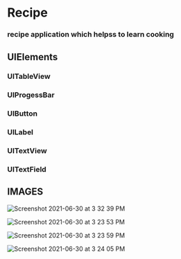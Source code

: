 
# Recipe

### recipe application which helpss to learn cooking

## UIElements

### UITableView
### UIProgessBar
### UIButton
### UILabel
### UITextView
### UITextField

## IMAGES

![Screenshot 2021-06-30 at 3 32 39 PM](https://user-images.githubusercontent.com/85827478/123945742-15ef1080-d9bc-11eb-815e-634f01ed1b5a.png)


![Screenshot 2021-06-30 at 3 23 53 PM](https://user-images.githubusercontent.com/85827478/123945653-0374d700-d9bc-11eb-9530-365f0cbff353.png)


![Screenshot 2021-06-30 at 3 23 59 PM](https://user-images.githubusercontent.com/85827478/123945778-1edfe200-d9bc-11eb-95ae-045054599497.png)


![Screenshot 2021-06-30 at 3 24 05 PM](https://user-images.githubusercontent.com/85827478/123945802-256e5980-d9bc-11eb-98eb-541d38685a81.png)








